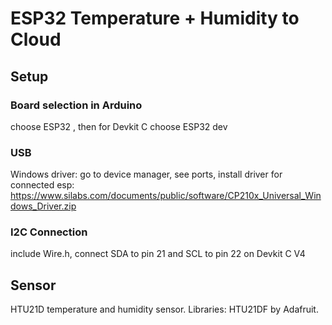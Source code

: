 # ESP32 Temperature + Humidity to Cloud
## Setup
### Board selection in Arduino
choose ESP32 , then for Devkit C choose ESP32 dev

### USB
Windows driver: go to device manager, see ports, install driver for connected esp: https://www.silabs.com/documents/public/software/CP210x_Universal_Windows_Driver.zip

### I2C Connection
include Wire.h, connect SDA to pin 21 and SCL to pin 22 on Devkit C V4

## Sensor
HTU21D temperature and humidity sensor. Libraries: HTU21DF by Adafruit.
